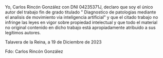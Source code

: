 Yo, Carlos Rincón González con DNI 04235371J, declaro que soy el único autor del trabajo fin de grado titulado " Diagnostico de patologias mediante el analisis de movimiento via inteligencia artificial" y que el citado trabajo no infringe las leyes en vigor sobre propiedad intelectual y que todo el material no original contenido en dicho trabajo está apropiadamente atribuido a sus legítimos autores.

Talavera de la Reina, a 19 de Diciembre de 2023

Fdo: Carlos Rincón González